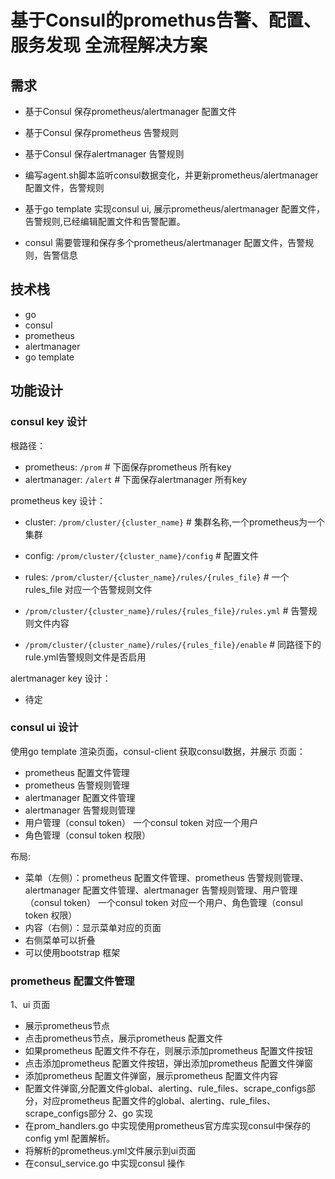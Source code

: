 # 基于Consul的promethus告警、配置、服务发现 全流程解决方案

## 需求
- 基于Consul 保存prometheus/alertmanager 配置文件
- 基于Consul 保存prometheus 告警规则
- 基于Consul 保存alertmanager 告警规则
- 编写agent.sh脚本监听consul数据变化，并更新prometheus/alertmanager 配置文件，告警规则
- 基于go template 实现consul ui, 展示prometheus/alertmanager 配置文件，告警规则,已经编辑配置文件和告警配置。

- consul 需要管理和保存多个prometheus/alertmanager 配置文件，告警规则，告警信息

## 技术栈
- go
- consul
- prometheus
- alertmanager
- go template

## 功能设计
### consul key 设计
根路径：
- prometheus: `/prom`  # 下面保存prometheus 所有key
- alertmanager: `/alert` # 下面保存alertmanager 所有key

prometheus key 设计：
- cluster: `/prom/cluster/{cluster_name}` # 集群名称,一个prometheus为一个集群

- config: `/prom/cluster/{cluster_name}/config` # 配置文件
- rules: `/prom/cluster/{cluster_name}/rules/{rules_file}` # 一个rules_file 对应一个告警规则文件
- `/prom/cluster/{cluster_name}/rules/{rules_file}/rules.yml` # 告警规则文件内容
- `/prom/cluster/{cluster_name}/rules/{rules_file}/enable` # 同路径下的rule.yml告警规则文件是否启用

alertmanager key 设计：
- 待定

### consul ui 设计
使用go template 渲染页面，consul-client 获取consul数据，并展示
页面：
- prometheus 配置文件管理
- prometheus 告警规则管理
- alertmanager 配置文件管理
- alertmanager 告警规则管理
- 用户管理（consul token） 一个consul token 对应一个用户
- 角色管理（consul token 权限）

布局:
- 菜单（左侧）：prometheus 配置文件管理、prometheus 告警规则管理、alertmanager 配置文件管理、alertmanager 告警规则管理、用户管理（consul token） 一个consul token 对应一个用户、角色管理（consul token 权限）
- 内容（右侧）：显示菜单对应的页面
- 右侧菜单可以折叠
- 可以使用bootstrap 框架



### prometheus 配置文件管理
1、ui 页面
- 展示prometheus节点
- 点击prometheus节点，展示prometheus 配置文件
- 如果prometheus 配置文件不存在，则展示添加prometheus 配置文件按钮
- 点击添加prometheus 配置文件按钮，弹出添加prometheus 配置文件弹窗
- 添加prometheus 配置文件弹窗，展示prometheus 配置文件内容
- 配置文件弹窗,分配置文件global、alerting、rule_files、scrape_configs部分，对应prometheus 配置文件的global、alerting、rule_files、scrape_configs部分
2、go 实现
- 在prom_handlers.go 中实现使用prometheus官方库实现consul中保存的config yml 配置解析。
- 将解析的prometheus.yml文件展示到ui页面
- 在consul_service.go 中实现consul 操作





<!-- ### 用户管理模块设计
- 用户管理：添加用户、删除用户、修改用户、用户列表
- 在service目录下面创建consul_service.go 文件，实现consul操作
- 在user_handler.go中实现用户管理功能 -->






<!-- ### agent.sh 设计
变量：
- PROMETHEUS_CLUSTER_NAME: 主机名+ip
- ALERTMANAGER_CLUSTER_NAME: 主机名+ip
- CONSUL_ADDR: consul 地址
- CONSUL_TOKEN: consul token
- PROMETHEUS_CONFIG_PATH: prometheus 配置文件路径
- PROMETHEUS_RULES_DIR_PATH: prometheus 告警规则目录路径
- ALERTMANAGER_RULES_PATH: alertmanager 告警规则路径 
- ALERTMANAGER_CONFIG_PATH: alertmanager 配置文件路径

实现功能：
- 扫描prometheus 告警规则目录，获取所有告警规则文件，并保存到consul中
- watch consul key: `/prom/cluster/{cluster_name}/`
- 根据不同的key路由到不同的处理逻辑 -->






